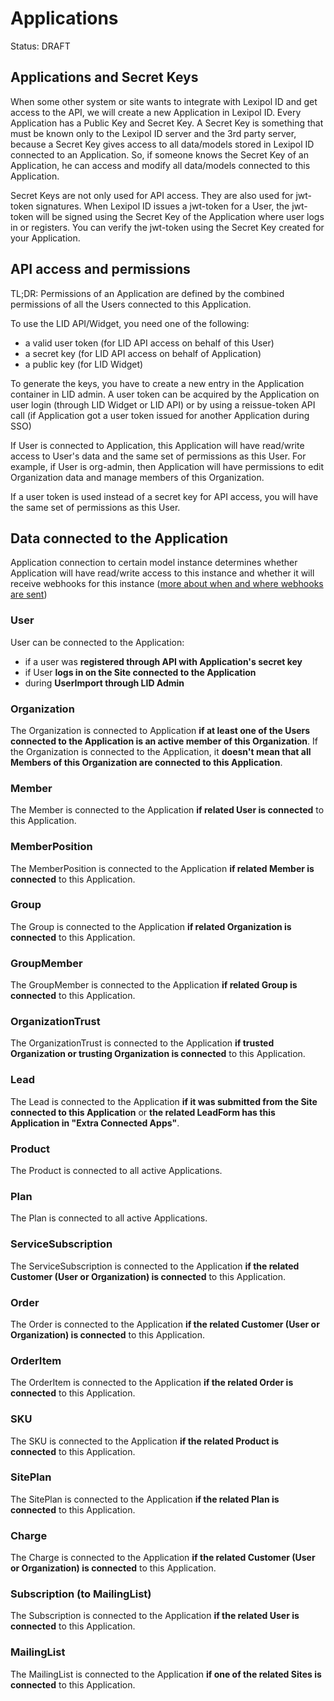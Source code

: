 # Applications
Status: DRAFT

## Applications and Secret Keys
When some other system or site wants to integrate with Lexipol ID and 
get access to the API, we will create a new Application in Lexipol ID. 
Every Application has a Public Key and Secret Key. 
A Secret Key is something that must be known only to the Lexipol ID server and the
3rd party server, because a Secret Key gives access to all data/models stored in
Lexipol ID connected to an Application. So, if someone knows the Secret Key 
of an Application, he can access and modify all data/models connected 
to this Application. 

Secret Keys are not only used for API access. They are also used for jwt-token 
signatures. When Lexipol ID issues a jwt-token for a User, the jwt-token will be signed using the Secret Key of the
Application where user logs in or registers. You can verify the jwt-token using 
the Secret Key created for your Application.

## API access and permissions
TL;DR: Permissions of an Application are defined by the combined permissions 
of all the Users connected to this Application.

To use the LID API/Widget, you need one of the following:
* a valid user token (for LID API access on behalf of this User)
* a secret key (for LID API access on behalf of Application)
* a public key (for LID Widget)

To generate the keys, you have to create a new entry in the Application container in LID 
admin.
A user token can be acquired by the Application on user login 
(through LID Widget or LID API) or by using a reissue-token API call 
(if Application got a user token issued for another Application during SSO)

If User is connected to Application, this Application will have read/write 
access to User's data and the same set of permissions as this User. 
For example, if User is org-admin, then Application will have permissions 
to edit Organization data and manage members of this Organization.

If a user token is used instead of a secret key for API access, 
you will have the same set of permissions as this User.  

## Data connected to the Application
Application connection to certain model instance determines whether Application 
will have read/write access to this instance and whether it will receive
webhooks for this instance 
([more about when and where webhooks are sent](./webhooks.md#where-and-when-webhooks-are-sent))


### User
User can be connected to the Application:
- if a user was **registered through API with Application's secret key**
- if User **logs in on the Site connected to the Application**
- during **UserImport through LID Admin**

### Organization
The Organization is connected to Application **if at least one of the Users 
connected to the Application is an active member of this Organization**.
If the Organization is connected to the Application, it **doesn't mean that all
Members of this Organization are connected to this Application**.

### Member
The Member is connected to the Application **if related User is connected** 
to this Application.

### MemberPosition
The MemberPosition is connected to the Application **if related Member 
is connected** to this Application.

### Group
The Group is connected to the Application **if related Organization 
is connected** to this Application.

### GroupMember
The GroupMember is connected to the Application **if related Group 
is connected** to this Application.

### OrganizationTrust
The OrganizationTrust is connected to the Application **if trusted Organization
or trusting Organization is connected** to this Application.

### Lead
The Lead is connected to the Application **if it was submitted from the Site
connected to this Application** or **the related LeadForm has this Application
in "Extra Connected Apps"**.

### Product
The Product is connected to all active Applications.

### Plan
The Plan is connected to all active Applications.

### ServiceSubscription
The ServiceSubscription is connected to the Application **if the related Customer 
(User or Organization) is connected** to this Application.

### Order
The Order is connected to the Application **if the related Customer (User
or Organization) is connected** to this Application.

### OrderItem
The OrderItem is connected to the Application **if the related Order is connected** 
to this Application.

### SKU
The SKU is connected to the Application **if the related Product is connected** 
to this Application.

### SitePlan
The SitePlan is connected to the Application **if the related Plan is connected** 
to this Application.

### Charge
The Charge is connected to the Application **if the related Customer (User
or Organization) is connected** to this Application.

### Subscription (to MailingList)
The Subscription is connected to the Application **if the related User 
is connected** to this Application.

### MailingList
The MailingList is connected to the Application **if one of the related Sites 
is connected** to this Application.
